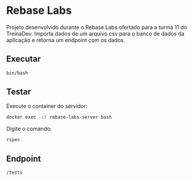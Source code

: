 # Rebase Labs

Projeto desenvolvido durante o Rebase Labs ofertado para a turma 11 do TreinaDev.
Importa dados de um arquivo csv para o banco de dados da aplicação e retorna um endpoint com os dados.

## Executar
```bash
bin/bash
```

## Testar
Execute o container do servidor:
```bash
docker exec -it rebase-labs-server bash
```

Digite o comando:
```bash
rspec
```
## Endpoint
```bash
/tests
```

